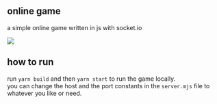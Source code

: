 ## online game
a simple online game written in js with socket.io

<img src="https://cdn.discordapp.com/attachments/867191955158859776/928280994602164294/unknown.png"></img>

## how to run
run `yarn build` and then `yarn start` to run the game locally. <br>
you can change the host and the port constants in the `server.mjs` file to whatever you like or need.
